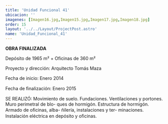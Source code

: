 ```yaml
---
title: 'Unidad Funcional 41'
ubicacion: ''
imagenes: [Imagen16.jpg,Imagen15.jpg,Imagen17.jpg,Imagen18.jpg]
order: 15
layout: '../../Layout/ProjectPost.astro'
name: 'Unidad_Funcional_41'
---
```

**OBRA FINALIZADA**

Depósito de 1965 m² + Oficinas de 360 m²

Proyecto y dirección:  Arquitecto Tomás Maza

Fecha de inicio:  Enero 2014

Fecha de ﬁnalización:  Enero 2015

SE REALIZÓ:
Movimiento de suelo.
Fundaciones.
Ventilaciones y portones.
Muro perimetral de blo-
ques de hormigón.
Estructura de hormigón.
Armado de oﬁcinas, alba-  ñilería, instalaciones y ter-  minaciones.
Instalación eléctrica en  depósito y oﬁcinas.
